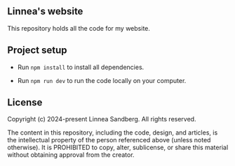 ## Linnea's website

This repository holds all the code for my website.

## Project setup

- Run `npm install` to install all dependencies.

- Run `npm run dev` to run the code locally on your computer.

## License

Copyright (c) 2024-present Linnea Sandberg. All rights reserved.

The content in this repository, including the code, design, and articles, is the
intellectual property of the person referenced above (unless noted otherwise).
It is PROHIBITED to copy, alter, sublicense, or share this material without
obtaining approval from the creator.
